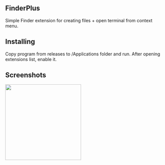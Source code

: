 ## FinderPlus
Simple Finder extension for creating files + open terminal from context menu.

## Installing
Copy program from releases to /Applications folder and run. After opening extensions list, enable it.

## Screenshots
<img src="https://github.com/kotleni/FinderPlus-macOS/blob/master/screenshot.png?raw=true" width=240></img>